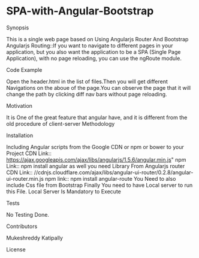 # SPA-with-Angular-Bootstrap
Synopsis

This is a single web page based on Using Angularjs Router And Bootstrap
Angularjs Routing::If you want to navigate to different pages in your application, but you also want the application to be a SPA (Single Page Application), with no page reloading, you can use the ngRoute module.

Code Example

Open the header.html in the list of files.Then you will get different Navigations on the aboue of the page.You can observe the page that it will change the path by clicking diff nav bars without page reloading.

Motivation

It is One of the great feature that angular have, and it is different from the old procedure of client-server Methodology

Installation

Including Angular scripts from the Google CDN or npm or bower to your Project
CDN Link:: https://ajax.googleapis.com/ajax/libs/angularjs/1.5.6/angular.min.js"
npm Link:: npm install angular
as well you need Library From Angularjs router
CDN Link::  //cdnjs.cloudflare.com/ajax/libs/angular-ui-router/0.2.8/angular-ui-router.min.js
npm link:: npm install angular-route
You Need to also include Css file from Bootstrap
Finally You need to have Local server to run this File.
Local Server Is Mandatory to Execute

Tests

No Testing Done.

Contributors

Mukeshreddy Katipally

License
